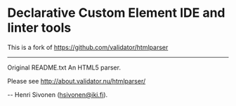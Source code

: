 # Declarative Custom Element IDE and linter tools





This is a fork of https://github.com/validator/htmlparser
__________________________________________________________
Original README.txt
An HTML5 parser.

Please see http://about.validator.nu/htmlparser/

-- Henri Sivonen (hsivonen@iki.fi).
